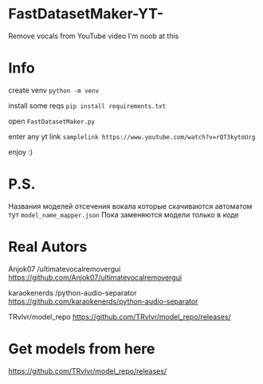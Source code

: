 # FastDatasetMaker-YT-
Remove vocals from YouTube video
I'm noob at this

# Info
create venv ```python -m venv```

install some reqs ```pip install requirements.txt```

open ```FastDatasetMaker.py```

enter any yt link  ```samplelink https://www.youtube.com/watch?v=rQT3kytoUrg```

enjoy :)

# P.S.
Названия моделей отсечения вокала которые скачиваются автоматом тут ```model_name_mapper.json```
Пока заменяются модели только в коде

# Real Autors 
Anjok07 /ultimatevocalremovergui
https://github.com/Anjok07/ultimatevocalremovergui

karaokenerds /python-audio-separator
https://github.com/karaokenerds/python-audio-separator

TRvlvr/model_repo
https://github.com/TRvlvr/model_repo/releases/

# Get models from here
https://github.com/TRvlvr/model_repo/releases/

